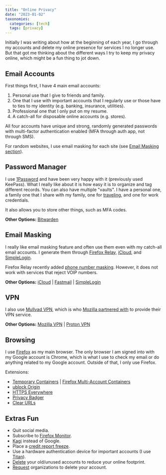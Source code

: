 ```yaml
---
title: "Online Privacy"
date: "2023-01-02"
taxonomies:
  categories: [tech]
  tags: [privacy]
---
```


Initially I was writing about how at the beginning of each year, I go through my accounts and delete my online presence for services I no longer use. But that got me thinking about the different ways I try to keep my privacy online, which might be a fun thing to jot down.

## Email Accounts

First things first, I have 4 main email accounts:

1. Personal use that I give to friends and family.
2. One that I use with important accounts that I regularly use or those have to ties to my identity (e.g. banking, insurance, utilities).
3. Professional one that I only put on my resume.
4. A catch-all for disposable online accounts (e.g. stores).

All four accounts have unique and strong, randomly generated passwords with multi-factor authentication enabled (MFA through auth app, not through SMS).

For random websites, I use email masking for each site (see [Email Masking section](#email-masking)).

## Password Manager

I use [1Password](https://1password.com) and have been very happy with it (previously used KeePass). What I really like about it is how easy it is to organize and tag different records. You can also have multiple "vaults". I have a personal one, a family one that I share with my family, one for [traveling](https://support.1password.com/travel-mode/), and one for work credentials.

It also allows you to store other things, such as MFA codes.

**Other Options:** [Bitwarden](https://bitwarden.com/pricing/)

## Email Masking

I really like email masking feature and often use them even with my catch-all email accounts. I generate them through [Firefox Relay](https://relay.firefox.com), [iCloud](https://support.apple.com/en-us/HT210425), and [SimpleLogin](https://simplelogin.io).

Firefox Relay recently added [phone number masking](https://blog.mozilla.org/en/privacy-security/hide-your-phone-number-with-firefox-relay/). However, it does not work with services that reject VOIP numbers.

**Other Options:** [iCloud](https://support.apple.com/en-us/HT210425) | [Fastmail](https://1password.com/fastmail/) | [SimpleLogin](https://simplelogin.io)

## VPN

I also use [Mullvad VPN](https://mullvad.net), which is who [Mozilla partnered with](https://mullvad.net/en/blog/2019/12/3/mullvad-partnerships-page-has-been-updated-mozilla/) to provide their VPN service.

**Other Options:** [Mozilla VPN](https://vpn.mozilla.org/) | [Proton VPN](https://protonvpn.com)

## Browsing

I use [Firefox](https://www.mozilla.org/en-US/firefox/) as my main browser. The only browser I am signed into with my Google account is Chrome, which is what I use to check my email or do anything related to my Google account. Outside of that, I only use Firefox.

Extensions:

- [Temporary Containers](https://addons.mozilla.org/en-US/firefox/addon/temporary-containers/) | [Firefox Multi-Account Containers](https://addons.mozilla.org/en-US/firefox/addon/multi-account-containers/)
- [ublock Origin](https://addons.mozilla.org/en-US/firefox/addon/ublock-origin/)
- [HTTPS Everywhere](https://addons.mozilla.org/en-US/firefox/addon/https-everywhere/)
- [Privacy Badger](https://addons.mozilla.org/en-US/firefox/addon/privacy-badger17/)
- [Clear URLs](https://addons.mozilla.org/en-US/firefox/addon/clearurls/)

## Extras Fun

- Quit social media.
- Subscribe to [Firefox Monitor](https://monitor.firefox.com).
- [Kagi](https://kagi.com/settings?p=billing_plan) instead of Google.
- Place a [credit report freeze](https://consumer.ftc.gov/articles/what-know-about-credit-freezes-fraud-alerts#freeze).
- Use a hardware authentication device for important accounts (I use [Titan](https://cloud.google.com/titan-security-key)).
- [Delete](https://justdeleteme.xyz) your old/unused accounts to reduce your online footprint.
- [Request](https://yourdigitalrights.org) organizations to delete your account.
